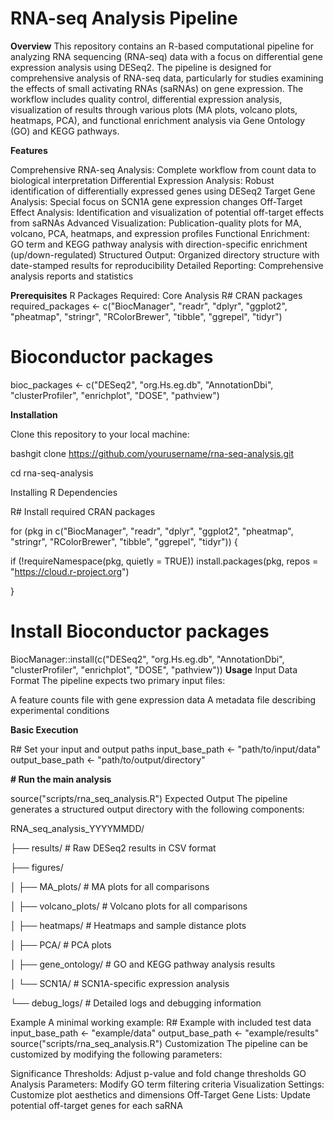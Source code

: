 # RNA-seq Analysis Pipeline
**Overview**
This repository contains an R-based computational pipeline for analyzing RNA sequencing (RNA-seq) data with a focus on differential gene expression analysis using DESeq2. The pipeline is designed for comprehensive analysis of RNA-seq data, particularly for studies examining the effects of small activating RNAs (saRNAs) on gene expression.
The workflow includes quality control, differential expression analysis, visualization of results through various plots (MA plots, volcano plots, heatmaps, PCA), and functional enrichment analysis via Gene Ontology (GO) and KEGG pathways.

**Features**

Comprehensive RNA-seq Analysis: Complete workflow from count data to biological interpretation
Differential Expression Analysis: Robust identification of differentially expressed genes using DESeq2
Target Gene Analysis: Special focus on SCN1A gene expression changes
Off-Target Effect Analysis: Identification and visualization of potential off-target effects from saRNAs
Advanced Visualization: Publication-quality plots for MA, volcano, PCA, heatmaps, and expression profiles
Functional Enrichment: GO term and KEGG pathway analysis with direction-specific enrichment (up/down-regulated)
Structured Output: Organized directory structure with date-stamped results for reproducibility
Detailed Reporting: Comprehensive analysis reports and statistics

**Prerequisites**
R Packages Required:
Core Analysis
R# CRAN packages
required_packages <- c("BiocManager", "readr", "dplyr", "ggplot2", "pheatmap", 
                      "stringr", "RColorBrewer", "tibble", "ggrepel", "tidyr")

# Bioconductor packages
bioc_packages <- c("DESeq2", "org.Hs.eg.db", "AnnotationDbi", "clusterProfiler", 
                  "enrichplot", "DOSE", "pathview")
                  
**Installation**

Clone this repository to your local machine:

bashgit clone https://github.com/yourusername/rna-seq-analysis.git

cd rna-seq-analysis

Installing R Dependencies

R# Install required CRAN packages

for (pkg in c("BiocManager", "readr", "dplyr", "ggplot2", "pheatmap", 
             "stringr", "RColorBrewer", "tibble", "ggrepel", "tidyr")) {
             
  if (!requireNamespace(pkg, quietly = TRUE))
    install.packages(pkg, repos = "https://cloud.r-project.org")
    
}

# Install Bioconductor packages

BiocManager::install(c("DESeq2", "org.Hs.eg.db", "AnnotationDbi", 
                     "clusterProfiler", "enrichplot", "DOSE", "pathview"))
**Usage**
Input Data Format
The pipeline expects two primary input files:

A feature counts file with gene expression data
A metadata file describing experimental conditions

**Basic Execution**

R# Set your input and output paths
input_base_path <- "path/to/input/data"
output_base_path <- "path/to/output/directory"

**# Run the main analysis**

source("scripts/rna_seq_analysis.R")
Expected Output
The pipeline generates a structured output directory with the following components:

RNA_seq_analysis_YYYYMMDD/

├── results/                       # Raw DESeq2 results in CSV format

├── figures/

│   ├── MA_plots/                  # MA plots for all comparisons

│   ├── volcano_plots/             # Volcano plots for all comparisons

│   ├── heatmaps/                  # Heatmaps and sample distance plots

│   ├── PCA/                       # PCA plots

│   ├── gene_ontology/             # GO and KEGG pathway analysis results

│   └── SCN1A/                     # SCN1A-specific expression analysis

└── debug_logs/                    # Detailed logs and debugging information



Example
A minimal working example:
R# Example with included test data
input_base_path <- "example/data"
output_base_path <- "example/results"
source("scripts/rna_seq_analysis.R")
Customization
The pipeline can be customized by modifying the following parameters:

Significance Thresholds: Adjust p-value and fold change thresholds
GO Analysis Parameters: Modify GO term filtering criteria
Visualization Settings: Customize plot aesthetics and dimensions
Off-Target Gene Lists: Update potential off-target genes for each saRNA
